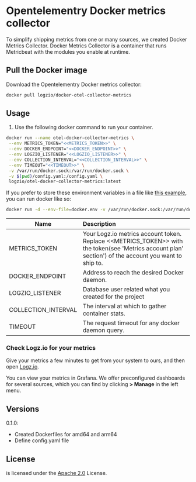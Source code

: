 # Opentelementry Docker metrics collector

To simplify shipping metrics from one or many sources, we created Docker Metrics Collector. Docker Metrics Collector is a container that runs Metricbeat with the modules you enable at runtime.

## Pull the Docker image

Download the Opentelementry Docker metrics collector:

```sh
docker pull logzio/docker-otel-collector-metrics
```

## Usage

1. Use the following docker command to run your container.

```sh
docker run --name otel-docker-collector-metrics \
 --env METRICS_TOKEN="<<METRICS_TOKEN>>" \
 --env DOCKER_ENDPOINT="<<DOCKER_ENDPOINT>>" \
 --env LOGZIO_LISTENER="<<LOGZIO_LISTENER>>" \
 --env COLLECTION_INTERVAL="<<COLLECTION_INTERVAL>>" \
 --env TIMEOUT="<<TIMEOUT>>" \
 -v /var/run/docker.sock:/var/run/docker.sock \
 -v $(pwd)/config.yaml:/config.yaml \
 logzio/otel-docker-collector-metrics:latest
```

If you prefer to store these environment variables in a file like [this example](./docker.env), you can run docker like so:

```sh
docker run -d --env-file=docker.env -v /var/run/docker.sock:/var/run/docker.sock -v $(pwd)/config.yaml:/config.yaml logzio/otel-docker-collector-metrics:latest
```

| Name                | Description                                                                                                                                           |
| ------------------- | :---------------------------------------------------------------------------------------------------------------------------------------------------- |
| METRICS_TOKEN       | Your Logz.io metrics account token. Replace <<METRICS_TOKEN>> with the token(see 'Metrics account plan' section') of the account you want to ship to. |
| DOCKER_ENDPOINT     | Address to reach the desired Docker daemon.                                                                                                           |
| LOGZIO_LISTENER     | Database user related what you created for the project                                                                                                |
| COLLECTION_INTERVAL | The interval at which to gather container stats.                                                                                                      |
| TIMEOUT             | The request timeout for any docker daemon query.                                                                                                      |

### Check Logz.io for your metrics

Give your metrics a few minutes to get from your system to ours,
and then open [Logz.io](https://app.logz.io/#/dashboard/kibana).

You can view your metrics in Grafana.
We offer preconfigured dashboards for several sources,
which you can find by clicking **<i class="fas fa-th-large"></i> > Manage**
in the left menu.

## Versions

0.1.0:

- Created Dockerfiles for amd64 and arm64
- Define config.yaml file

## License

is licensed under the [Apache 2.0](http://apache.org/licenses/LICENSE-2.0.txt) License.
